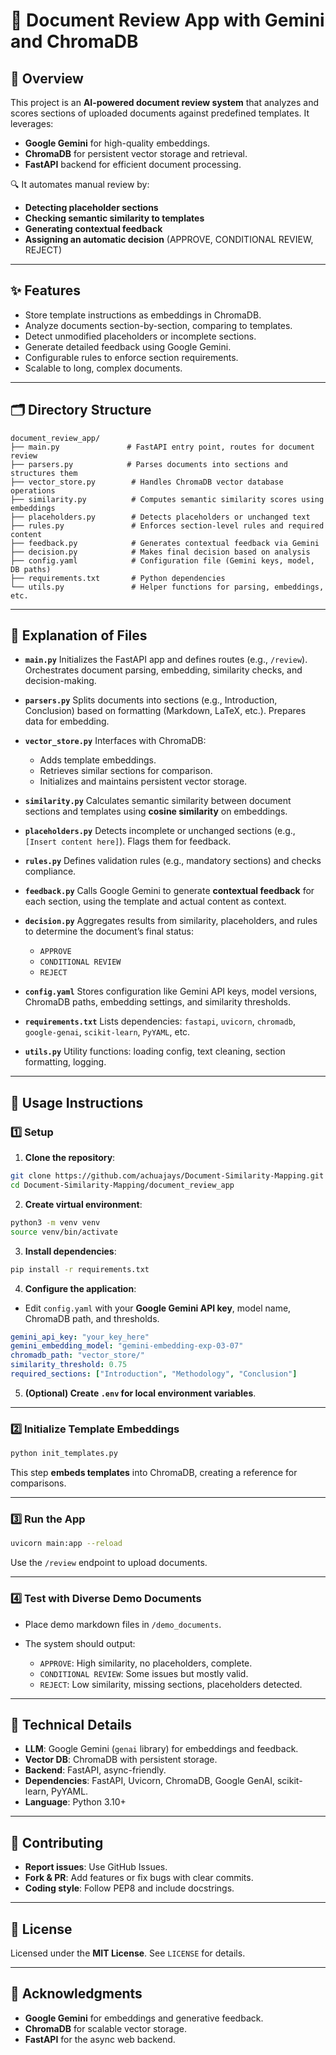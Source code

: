 # 📄 Document Review App with Gemini and ChromaDB

## 🌟 Overview

This project is an **AI-powered document review system** that analyzes and scores sections of uploaded documents against predefined templates. It leverages:

* **Google Gemini** for high-quality embeddings.
* **ChromaDB** for persistent vector storage and retrieval.
* **FastAPI** backend for efficient document processing.

🔍 It automates manual review by:

* **Detecting placeholder sections**
* **Checking semantic similarity to templates**
* **Generating contextual feedback**
* **Assigning an automatic decision** (APPROVE, CONDITIONAL REVIEW, REJECT)

---

## ✨ Features

* Store template instructions as embeddings in ChromaDB.
* Analyze documents section-by-section, comparing to templates.
* Detect unmodified placeholders or incomplete sections.
* Generate detailed feedback using Google Gemini.
* Configurable rules to enforce section requirements.
* Scalable to long, complex documents.

---

## 🗂 Directory Structure

```
document_review_app/
├── main.py               # FastAPI entry point, routes for document review
├── parsers.py            # Parses documents into sections and structures them
├── vector_store.py        # Handles ChromaDB vector database operations
├── similarity.py          # Computes semantic similarity scores using embeddings
├── placeholders.py        # Detects placeholders or unchanged text
├── rules.py               # Enforces section-level rules and required content
├── feedback.py            # Generates contextual feedback via Gemini
├── decision.py            # Makes final decision based on analysis
├── config.yaml            # Configuration file (Gemini keys, model, DB paths)
├── requirements.txt       # Python dependencies
└── utils.py               # Helper functions for parsing, embeddings, etc.
```

---

## 📂 Explanation of Files

* **`main.py`**
  Initializes the FastAPI app and defines routes (e.g., `/review`). Orchestrates document parsing, embedding, similarity checks, and decision-making.

* **`parsers.py`**
  Splits documents into sections (e.g., Introduction, Conclusion) based on formatting (Markdown, LaTeX, etc.). Prepares data for embedding.

* **`vector_store.py`**
  Interfaces with ChromaDB:

  * Adds template embeddings.
  * Retrieves similar sections for comparison.
  * Initializes and maintains persistent vector storage.

* **`similarity.py`**
  Calculates semantic similarity between document sections and templates using **cosine similarity** on embeddings.

* **`placeholders.py`**
  Detects incomplete or unchanged sections (e.g., `[Insert content here]`). Flags them for feedback.

* **`rules.py`**
  Defines validation rules (e.g., mandatory sections) and checks compliance.

* **`feedback.py`**
  Calls Google Gemini to generate **contextual feedback** for each section, using the template and actual content as context.

* **`decision.py`**
  Aggregates results from similarity, placeholders, and rules to determine the document’s final status:

  * `APPROVE`
  * `CONDITIONAL REVIEW`
  * `REJECT`

* **`config.yaml`**
  Stores configuration like Gemini API keys, model versions, ChromaDB paths, embedding settings, and similarity thresholds.

* **`requirements.txt`**
  Lists dependencies: `fastapi`, `uvicorn`, `chromadb`, `google-genai`, `scikit-learn`, `PyYAML`, etc.

* **`utils.py`**
  Utility functions: loading config, text cleaning, section formatting, logging.

---

## 🚀 Usage Instructions

### 1️⃣ Setup

1. **Clone the repository**:

```bash
git clone https://github.com/achuajays/Document-Similarity-Mapping.git
cd Document-Similarity-Mapping/document_review_app
```

2. **Create virtual environment**:

```bash
python3 -m venv venv
source venv/bin/activate
```

3. **Install dependencies**:

```bash
pip install -r requirements.txt
```

4. **Configure the application**:

* Edit `config.yaml` with your **Google Gemini API key**, model name, ChromaDB path, and thresholds.

```yaml
gemini_api_key: "your_key_here"
gemini_embedding_model: "gemini-embedding-exp-03-07"
chromadb_path: "vector_store/"
similarity_threshold: 0.75
required_sections: ["Introduction", "Methodology", "Conclusion"]
```

5. **(Optional) Create `.env` for local environment variables**.

---

### 2️⃣ Initialize Template Embeddings

```python
python init_templates.py
```

This step **embeds templates** into ChromaDB, creating a reference for comparisons.

---

### 3️⃣ Run the App

```bash
uvicorn main:app --reload
```

Use the `/review` endpoint to upload documents.

---

### 4️⃣ Test with Diverse Demo Documents

* Place demo markdown files in `/demo_documents`.
* The system should output:

  * `APPROVE`: High similarity, no placeholders, complete.
  * `CONDITIONAL REVIEW`: Some issues but mostly valid.
  * `REJECT`: Low similarity, missing sections, placeholders detected.

---

## 🔧 Technical Details

* **LLM**: Google Gemini (`genai` library) for embeddings and feedback.
* **Vector DB**: ChromaDB with persistent storage.
* **Backend**: FastAPI, async-friendly.
* **Dependencies**: FastAPI, Uvicorn, ChromaDB, Google GenAI, scikit-learn, PyYAML.
* **Language**: Python 3.10+

---

## 🤝 Contributing

* **Report issues**: Use GitHub Issues.
* **Fork & PR**: Add features or fix bugs with clear commits.
* **Coding style**: Follow PEP8 and include docstrings.

---

## 📄 License

Licensed under the **MIT License**. See `LICENSE` for details.

---

## 🙏 Acknowledgments

* **Google Gemini** for embeddings and generative feedback.
* **ChromaDB** for scalable vector storage.
* **FastAPI** for the async web backend.


